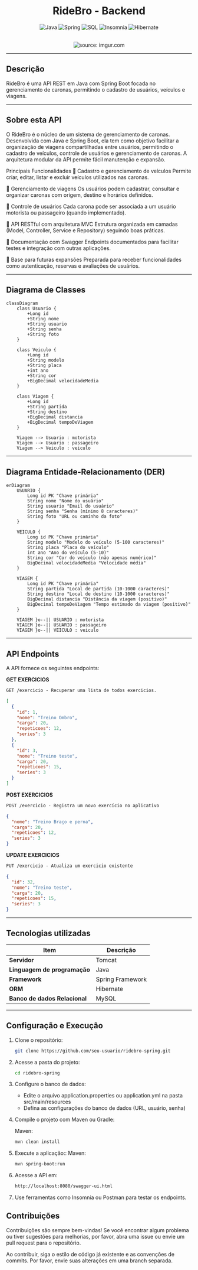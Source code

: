 <div align="center">

# RideBro - Backend

![Java](https://img.shields.io/badge/java-%23ED8B00.svg?style=for-the-badge&logo=openjdk&logoColor=white)
![Spring](https://img.shields.io/badge/spring-%236DB33F.svg?style=for-the-badge&logo=spring&logoColor=white)
![SQL](https://img.shields.io/badge/sql-%234479A1.svg?style=for-the-badge&logo=postgresql&logoColor=white)
![Insomnia](https://img.shields.io/badge/insomnia-%234000BF.svg?style=for-the-badge&logo=insomnia&logoColor=white)
![Hibernate](https://img.shields.io/badge/hibernate-%2359666C.svg?style=for-the-badge&logo=hibernate&logoColor=white)

</div>
<br />

<div align="center">
   <img src="https://ik.imagekit.io/eduardotosta/carona_spring/image(1).png?updatedAt=1748609018796" title="source: imgur.com" /> 
</div>

---

## Descrição

RideBro é uma API REST em Java com Spring Boot focada no gerenciamento de caronas, permitindo o cadastro de usuários, veículos e viagens.

---

## Sobre esta API

O RideBro é o núcleo de um sistema de gerenciamento de caronas. Desenvolvida com Java e Spring Boot, ela tem como objetivo facilitar a organização de viagens compartilhadas entre usuários, permitindo o cadastro de veículos, controle de usuários e gerenciamento de caronas. A arquitetura modular da API permite fácil manutenção e expansão.

Principais Funcionalidades
🚗 Cadastro e gerenciamento de veículos
Permite criar, editar, listar e excluir veículos utilizados nas caronas.

🧭 Gerenciamento de viagens
Os usuários podem cadastrar, consultar e organizar caronas com origem, destino e horários definidos.

👥 Controle de usuários
Cada carona pode ser associada a um usuário motorista ou passageiro (quando implementado).

🔗 API RESTful com arquitetura MVC
Estrutura organizada em camadas (Model, Controller, Service e Repository) seguindo boas práticas.

📄 Documentação com Swagger
Endpoints documentados para facilitar testes e integração com outras aplicações.

🔧 Base para futuras expansões
Preparada para receber funcionalidades como autenticação, reservas e avaliações de usuários.

---

## Diagrama de Classes

```mermaid
classDiagram
    class Usuario {
        +Long id
        +String nome
        +String usuario
        +String senha
        +String foto
    }

    class Veiculo {
        +Long id
        +String modelo
        +String placa
        +int ano
        +String cor
        +BigDecimal velocidadeMedia
    }

    class Viagem {
        +Long id
        +String partida
        +String destino
        +BigDecimal distancia
        +BigDecimal tempoDeViagem
    }

    Viagem --> Usuario : motorista
    Viagem --> Usuario : passageiro
    Viagem --> Veiculo : veiculo

```

---

## Diagrama Entidade-Relacionamento (DER)

```mermaid
erDiagram
    USUARIO {
        Long id PK "Chave primária"
        String nome "Nome do usuário"
        String usuario "Email do usuário"
        String senha "Senha (mínimo 8 caracteres)"
        String foto "URL ou caminho da foto"
    }

    VEICULO {
        Long id PK "Chave primária"
        String modelo "Modelo do veículo (5-100 caracteres)"
        String placa "Placa do veículo"
        int ano "Ano do veículo (5-10)"
        String cor "Cor do veículo (não apenas numérico)"
        BigDecimal velocidadeMedia "Velocidade média"
    }

    VIAGEM {
        Long id PK "Chave primária"
        String partida "Local de partida (10-1000 caracteres)"
        String destino "Local de destino (10-1000 caracteres)"
        BigDecimal distancia "Distância da viagem (positivo)"
        BigDecimal tempoDeViagem "Tempo estimado da viagem (positivo)"
    }

    VIAGEM }o--|| USUARIO : motorista
    VIAGEM }o--|| USUARIO : passageiro
    VIAGEM }o--|| VEICULO : veiculo

```

---

## API Endpoints

A API fornece os seguintes endpoints:

**GET EXERCICIOS**

```markdown
GET /exercicio - Recuperar uma lista de todos exercicios.
```

```json
[
  {
    "id": 1,
    "nome": "Treino Ombro",
    "carga": 20,
    "repeticoes": 12,
    "series": 3
  },
  {
    "id": 3,
    "nome": "Treino teste",
    "carga": 20,
    "repeticoes": 15,
    "series": 3
  }
]
```

**POST EXERCICIOS**

```markdown
POST /exercicio - Registra um novo exercício no aplicativo
```

```json
{
  "nome": "Treino Braço e perna",
  "carga": 20,
  "repeticoes": 12,
  "series": 3
}
```

**UPDATE EXERCICIOS**

```markdown
PUT /exercicio - Atualiza um exercicio existente
```

```json
{
  "id": 32,
  "nome": "Treino teste",
  "carga": 20,
  "repeticoes": 15,
  "series": 3
}
```

---

## Tecnologias utilizadas

| Item                          | Descrição        |
| ----------------------------- | ---------------- |
| **Servidor**                  | Tomcat           |
| **Linguagem de programação**  | Java             |
| **Framework**                 | Spring Framework |
| **ORM**                       | Hibernate        |
| **Banco de dados Relacional** | MySQL            |

---

## Configuração e Execução

1. Clone o repositório:
   ```bash
   git clone https://github.com/seu-usuario/ridebro-spring.git
   ```
2. Acesse a pasta do projeto:
   ```bash
   cd ridebro-spring
   ```
3. Configure o banco de dados:
   - Edite o arquivo application.properties ou application.yml na pasta src/main/resources
   - Defina as configurações do banco de dados (URL, usuário, senha)
4. Compile o projeto com Maven ou Gradle:

   Maven:

   ```bash
   mvn clean install
   ```

5. Execute a aplicação::
   Maven:
   ```bash
   mvn spring-boot:run
   ```
6. Acesse a API em:

   ```bash
   http://localhost:8080/swagger-ui.html
   ```

7. Use ferramentas como Insomnia ou Postman para testar os endpoints.

## Contribuições

Contribuições são sempre bem-vindas! Se você encontrar algum problema ou tiver sugestões para melhorias, por favor, abra uma issue ou envie um pull request para o repositório.

Ao contribuir, siga o estilo de código já existente e as convenções de commits. Por favor, envie suas alterações em uma branch separada.
